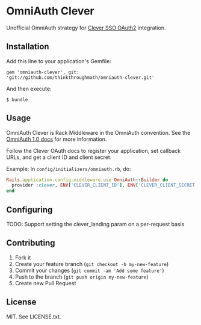 # OmniAuth Clever

Unofficial OmniAuth strategy for [Clever SSO OAuth2](https://getclever.com/developers/docs/oauth) integration.

## Installation

Add this line to your application's Gemfile:

    gem 'omniauth-clever', git: 'git://github.com/thinkthroughmath/omniauth-clever.git'

And then execute:

    $ bundle

## Usage

OmniAuth Clever is Rack Middleware in the OmniAuth convention. See the
[OmniAuth 1.0 docs](https://github.com/intridea/omniauth) for more information.

Follow the Clever OAuth docs to register your application, set callback URLs,
and get a client ID and client secret.

Example: In `config/initializers/omniauth.rb`, do:

```ruby
Rails.application.config.middleware.use OmniAuth::Builder do
  provider :clever, ENV['CLEVER_CLIENT_ID'], ENV['CLEVER_CLIENT_SECRET']
end
```

## Configuring

TODO: Support setting the clever_landing param on a per-request basis

## Contributing

1. Fork it
2. Create your feature branch (`git checkout -b my-new-feature`)
3. Commit your changes (`git commit -am 'Add some feature'`)
4. Push to the branch (`git push origin my-new-feature`)
5. Create new Pull Request

## License

MIT. See LICENSE.txt.